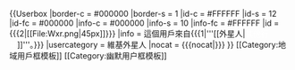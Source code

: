 {{Userbox
  |border-c = #000000
  |border-s = 1
  |id-c     = #FFFFFF
  |id-s     = 12
  |id-fc    = #000000
  |info-c   = #000000
  |info-s   = 10
  |info-fc  = #FFFFFF
  |id       = {{{2|[[File:Wxr.png|45px]]}}}
  |info     = 這個用戶來自{{{1|'''[[外星人|<span style="color:white;">其他行星</span>]]'''。}}}
  |usercategory = 維基外星人
  |nocat    = {{{nocat|}}}
}}<noinclude>
[[Category:地域用戶框模板]]
[[Category:幽默用户框模板]]
</noinclude>